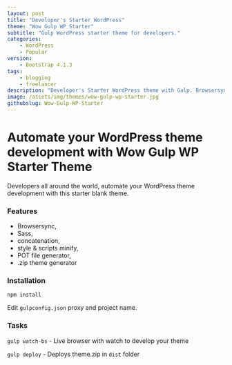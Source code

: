 ```yaml
---
layout: post
title: "Developer's Starter WordPress"
theme: "Wow Gulp WP Starter"
subtitle: "Gulp WordPress starter theme for developers."          
categories:
    - WordPress
    - Popular
version:
    - Bootstrap 4.1.3
tags: 
    - blogging
    - freelancer
description: "Developer's Starter WordPress theme with Gulp. Browsersync, Sass, concatenation, style & scripts minify, POT file generator, .zip theme generator"
image: /assets/img/themes/wow-gulp-wp-starter.jpg
githubslug: Wow-Gulp-WP-Starter
---
```


# Automate your WordPress theme development with Wow Gulp WP Starter Theme

Developers all around the world, automate your WordPress theme development with this starter blank theme.

### Features

- Browsersync,
- Sass,
- concatenation,
- style & scripts minify,
- POT file generator,
- .zip theme generator

### Installation

`npm install`

Edit `gulpconfig.json` proxy and project name.

### Tasks

`gulp watch-bs` - Live browser with watch to develop your theme

`gulp deploy` - Deploys theme.zip in `dist` folder